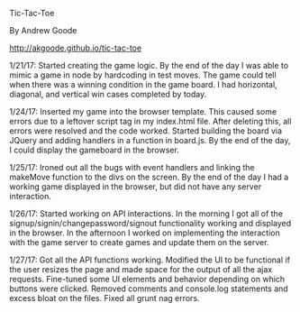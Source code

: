 Tic-Tac-Toe

By Andrew Goode

http://akgoode.github.io/tic-tac-toe


1/21/17:  Started creating the game logic.  By the end of the day I was able to mimic a game in node by hardcoding in test moves.  The game could tell when there was a winning condition in the game board.  I had horizontal, diagonal, and vertical win cases completed by today.

1/24/17:  Inserted my game into the browser template.  This caused some errors due to a leftover script tag in my index.html file.  After deleting this, all errors were resolved and the code worked.  Started building the board via JQuery and adding handlers in a function in board.js.  By the end of the day, I could display the gameboard in the browser.

1/25/17:  Ironed out all the bugs with event handlers and linking the makeMove function to the divs on the screen.  By the end of the day I had a working game displayed in the browser, but did not have any server interaction.

1/26/17:  Started working on API interactions.  In the morning I got all of the signup/signin/changepassword/signout functionality working and displayed in the browser.  In the afternoon I worked on implementing the interaction with the game server to create games and update them on the server.

1/27/17:  Got all the API functions working.  Modified the UI to be functional if the user resizes the page and made space for the output of all the ajax requests.  Fine-tuned some UI elements and behavior depending on which buttons were clicked.  Removed comments and console.log statements and excess bloat on the files.  Fixed all grunt nag errors.
